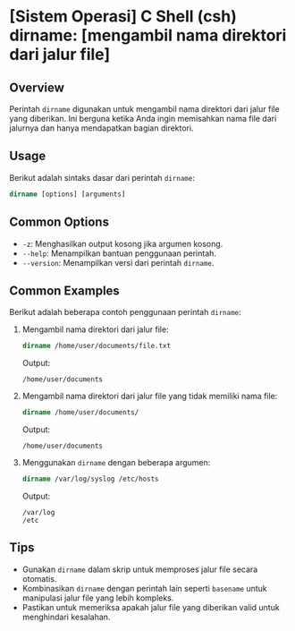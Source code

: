 # [Sistem Operasi] C Shell (csh) dirname: [mengambil nama direktori dari jalur file]

## Overview
Perintah `dirname` digunakan untuk mengambil nama direktori dari jalur file yang diberikan. Ini berguna ketika Anda ingin memisahkan nama file dari jalurnya dan hanya mendapatkan bagian direktori.

## Usage
Berikut adalah sintaks dasar dari perintah `dirname`:

```csh
dirname [options] [arguments]
```

## Common Options
- `-z`: Menghasilkan output kosong jika argumen kosong.
- `--help`: Menampilkan bantuan penggunaan perintah.
- `--version`: Menampilkan versi dari perintah `dirname`.

## Common Examples
Berikut adalah beberapa contoh penggunaan perintah `dirname`:

1. Mengambil nama direktori dari jalur file:
   ```csh
   dirname /home/user/documents/file.txt
   ```
   Output:
   ```
   /home/user/documents
   ```

2. Mengambil nama direktori dari jalur file yang tidak memiliki nama file:
   ```csh
   dirname /home/user/documents/
   ```
   Output:
   ```
   /home/user/documents
   ```

3. Menggunakan `dirname` dengan beberapa argumen:
   ```csh
   dirname /var/log/syslog /etc/hosts
   ```
   Output:
   ```
   /var/log
   /etc
   ```

## Tips
- Gunakan `dirname` dalam skrip untuk memproses jalur file secara otomatis.
- Kombinasikan `dirname` dengan perintah lain seperti `basename` untuk manipulasi jalur file yang lebih kompleks.
- Pastikan untuk memeriksa apakah jalur file yang diberikan valid untuk menghindari kesalahan.